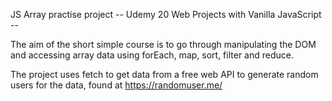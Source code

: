 JS Array practise project
-- Udemy 20 Web Projects with Vanilla JavaScript --

The aim of the short simple course is to go through manipulating the DOM and accessing array data using forEach, map, sort, filter and reduce.

The project uses fetch to get data from a free web API to generate random users for the data, found at https://randomuser.me/
